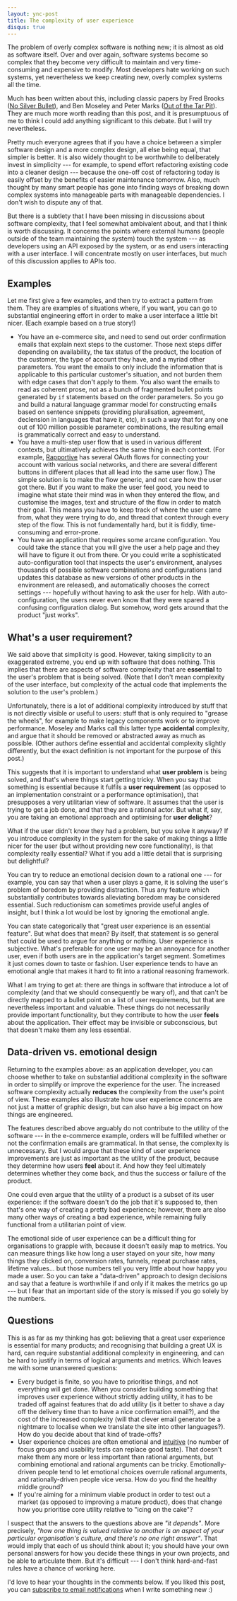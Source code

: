 ```yaml
---
layout: ync-post
title: The complexity of user experience
disqus: true
---
```


The problem of overly complex software is nothing new; it is almost as old as software itself. Over
and over again, software systems become so complex that they become very difficult to maintain and
very time-consuming and expensive to modify. Most developers hate working on such systems, yet
nevertheless we keep creating new, overly complex systems all the time.

Much has been written about this, including classic papers by Fred Brooks
([No Silver Bullet](http://people.eecs.ku.edu/~saiedian/Teaching/Sp08/816/Papers/Background-Papers/no-silver-bullet.pdf)),
and Ben Moseley and Peter Marks ([Out of the Tar Pit](http://shaffner.us/cs/papers/tarpit.pdf)).
They are much more worth reading than this post, and it is presumptuous of me to think I could add
anything significant to this debate. But I will try nevertheless.

Pretty much everyone agrees that if you have a choice between a simpler software design and a more
complex design, all else being equal, that simpler is better. It is also widely thought to be
worthwhile to deliberately invest in simplicity --- for example, to spend effort refactoring
existing code into a cleaner design --- because the one-off cost of refactoring today is easily
offset by the benefits of easier maintenance tomorrow. Also, much thought by many smart people has
gone into finding ways of breaking down complex systems into manageable parts with manageable
dependencies. I don't wish to dispute any of that.

But there is a subtlety that I have been missing in discussions about software complexity, that I
feel somewhat ambivalent about, and that I think is worth discussing. It concerns the points where
external humans (people outside of the team maintaining the system) touch the system --- as
developers using an API exposed by the system, or as end users interacting with a user interface. I
will concentrate mostly on user interfaces, but much of this discussion applies to APIs too.


Examples
--------

Let me first give a few examples, and then try to extract a pattern from them. They are examples of
situations where, if you want, you can go to substantial engineering effort in order to make a user
interface a little bit nicer. (Each example based on a true story!)

* You have an e-commerce site, and need to send out order confirmation emails that explain next
  steps to the customer. Those next steps differ depending on availability, the tax status of the
  product, the location of the customer, the type of account they have, and a myriad other
  parameters. You want the emails to only include the information that is applicable to this
  particular customer's situation, and not burden them with edge cases that don't apply to them. You
  also want the emails to read as coherent prose, not as a bunch of fragmented bullet points
  generated by `if` statements based on the order parameters. So you go and build a natural language
  grammar model for constructing emails based on sentence snippets (providing pluralisation,
  agreement, declension in languages that have it, etc), in such a way that for any one out of 100
  million possible parameter combinations, the resulting email is grammatically correct and easy to
  understand.
* You have a multi-step user flow that is used in various different contexts, but ultimatively
  achieves the same thing in each context. (For example, [Rapportive](http://rapportive.com/) has
  several OAuth flows for connecting your account with various social networks, and there are
  several different buttons in different places that all lead into the same user flow.) The simple
  solution is to make the flow generic, and not care how the user got there. But if you want to make
  the user feel good, you need to imagine what state their mind was in when they entered the flow,
  and customise the images, text and structure of the flow in order to match their goal. This means
  you have to keep track of where the user came from, what they were trying to do, and thread that
  context through every step of the flow. This is not fundamentally hard, but it is fiddly,
  time-consuming and error-prone.
* You have an application that requires some arcane configuration. You could take the stance that
  you will give the user a help page and they will have to figure it out from there. Or you could
  write a sophisticated auto-configuration tool that inspects the user's environment, analyses
  thousands of possible software combinations and configurations (and updates this database as new
  versions of other products in the environment are released), and automatically chooses the correct
  settings --- hopefully without having to ask the user for help. With auto-configuration, the users
  never even know that they were spared a confusing configuration dialog. But somehow, word gets
  around that the product "just works".


What's a user requirement?
--------------------------

We said above that simplicity is good. However, taking simplicity to an exaggerated extreme, you end
up with software that does nothing. This implies that there are aspects of software complexity that
are **essential** to the user's problem that is being solved. (Note that I don't mean complexity of
the user interface, but complexity of the actual code that implements the solution to the user's
problem.)

Unfortunately, there is a lot of additional complexity introduced by stuff that is not directly
visible or useful to users: stuff that is only required to "grease the wheels", for example to make
legacy components work or to improve performance. Moseley and Marks call this latter type
**accidental** complexity, and argue that it should be removed or abstracted away as much as
possible. (Other authors define essential and accidental complexity slightly differently, but the
exact definition is not important for the purpose of this post.)

This suggests that it is important to understand what **user problem** is being solved, and that's
where things start getting tricky. When you say that something is essential because it fulfils a
**user requirement** (as opposed to an implementation constraint or a performance optimisation),
that presupposes a very utilitarian view of software. It assumes that the user is trying to get a
job done, and that they are a rational actor. But what if, say, you are taking an emotional approach
and optimising for **user delight**?

What if the user didn't know they had a problem, but you solve it anyway? If you introduce
complexity in the system for the sake of making things a little nicer for the user (but without
providing new core functionality), is that complexity really essential? What if you add a little
detail that is surprising but delightful?

You can try to reduce an emotional decision down to a rational one --- for example, you can say that
when a user plays a game, it is solving the user's problem of boredom by providing distraction. Thus
any feature which substantially contributes towards alleviating boredom may be considered essential.
Such reductionism can sometimes provide useful angles of insight, but I think a lot would be lost by
ignoring the emotional angle.

You can state categorically that "great user experience is an essential feature". But what does that
mean? By itself, that statement is so general that could be used to argue for anything or nothing.
User experience is subjective. What's preferable for one user may be an annoyance for another user,
even if both users are in the application's target segment. Sometimes it just comes down to taste or
fashion. User experience tends to have an emotional angle that makes it hard to fit into a rational
reasoning framework.

What I am trying to get at: there are things in software that introduce a lot of complexity (and
that we should consequently be wary of), and that can't be directly mapped to a bullet point on a
list of user requirements, but that are nevertheless important and valuable. These things do not
necessarily provide important functionality, but they contribute to how the user **feels** about the
application. Their effect may be invisible or subconscious, but that doesn't make them any less
essential.


Data-driven vs. emotional design
--------------------------------

Returning to the examples above: as an application developer, you can choose whether to take on
substantial additional complexity in the software in order to simplify or improve the experience for
the user. The increased software complexity actually **reduces** the complexity from the user's
point of view. These examples also illustrate how user experience concerns are not just a matter of
graphic design, but can also have a big impact on how things are engineered.

The features described above arguably do not contribute to the utility of the software --- in the
e-commerce example, orders will be fulfilled whether or not the confirmation emails are grammatical.
In that sense, the complexity is unnecessary. But I would argue that these kind of user experience
improvements are just as important as the utility of the product, because they determine how users
**feel** about it. And how they feel ultimately determines whether they come back, and thus the
success or failure of the product.

One could even argue that the utility of a product is a subset of its user experience: if the
software doesn't do the job that it's supposed to, then that's one way of creating a pretty bad
experience; however, there are also many other ways of creating a bad experience, while remaining
fully functional from a utilitarian point of view.

The emotional side of user experience can be a difficult thing for organisations to grapple with,
because it doesn't easily map to metrics. You can measure things like how long a user stayed on your
site, how many things they clicked on, conversion rates, funnels, repeat purchase rates, lifetime
values... but those numbers tell you very little about how happy you made a user. So you can take a
"data-driven" approach to design decisions and say that a feature is worthwhile if and only if it
makes the metrics go up --- but I fear that an important side of the story is missed if you go
solely by the numbers.


Questions
---------

This is as far as my thinking has got: believing that a great user experience is essential for many
products; and recognising that building a great UX is hard, can require substantial additional
complexity in engineering, and can be hard to justify in terms of logical arguments and metrics.
Which leaves me with some unanswered questions:

* Every budget is finite, so you have to prioritise things, and not everything will get done. When
  you consider building something that improves user experience without strictly adding utility, it
  has to be traded off against features that do add utility (is it better to shave a day off the
  delivery time than to have a nice confirmation email?), and the cost of the increased complexity
  (will that clever email generator be a nightmare to localise when we translate the site into other
  languages?). How do you decide about that kind of trade-offs?
* User experience choices are often emotional and
  [intuitive](http://martin.kleppmann.com/2010/10/30/intuition-has-no-transfer-encoding.html)
  (no number of focus groups and usability tests can replace good taste). That doesn't make them any
  more or less important than rational arguments, but combining emotional and rational arguments can
  be tricky. Emotionally-driven people tend to let emotional choices overrule rational arguments,
  and rationally-driven people vice versa. How do you find the healthy middle ground?
* If you're aiming for a minimum viable product in order to test out a market (as opposed to
  improving a mature product), does that change how you prioritise core utility relative to "icing
  on the cake"?

I suspect that the answers to the questions above are *"it depends"*. More precisely, *"how one
thing is valued relative to another is an aspect of your particular organisation's culture, and
there's no one right answer"*. That would imply that each of us should think about it; you should
have your own personal answers for how you decide these things in your own projects, and be able to
articulate them. But it's difficult --- I don't think hard-and-fast rules have a chance of working
here.

I'd love to hear your thoughts in the comments below. If you liked this post, you can
[subscribe to email notifications](http://eepurl.com/csJmf) when I write something new :)
